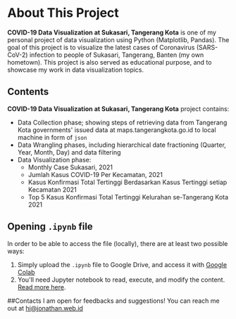 # About This Project
**COVID-19 Data Visualization at Sukasari, Tangerang Kota** is one of my personal project of data visualization using Python (Matplotlib, Pandas). The goal of this project is to visualize the latest cases of Coronavirus (SARS-CoV-2) infection to people of Sukasari, Tangerang, Banten (my own hometown). This project is also served as educational purpose, and to showcase my work in data visualization topics.

## Contents
**COVID-19 Data Visualization at Sukasari, Tangerang Kota** project contains:
- Data Collection phase; showing steps of retrieving data from Tangerang Kota governments' issued data at maps.tangerangkota.go.id to local machine in form of `json` 
- Data Wrangling phases, including hierarchical date fractioning (Quarter, Year, Month, Day) and data filtering 
- Data Visualization phase:
  * Monthly Case Sukasari, 2021
  * Jumlah Kasus COVID-19 Per Kecamatan, 2021
  * Kasus Konfirmasi Total Tertinggi Berdasarkan Kasus Tertinggi setiap Kecamatan 2021
  * Top 5 Kasus Konfirmasi Total Tertinggi Kelurahan se-Tangerang Kota 2021

## Opening `.ipynb` file
In order to be able to access the file (locally), there are at least two possible ways:
1. Simply upload the `.ipynb` file to Google Drive, and access it with [Google Colab](https://colab.research.google.com/) 
2. You'll need Jupyter notebook to read, execute, and modify the content. [Read more here](https://jupyter.org/install).

##Contacts
I am open for feedbacks and suggestions! You can reach me out at hi@jonathan.web.id 
